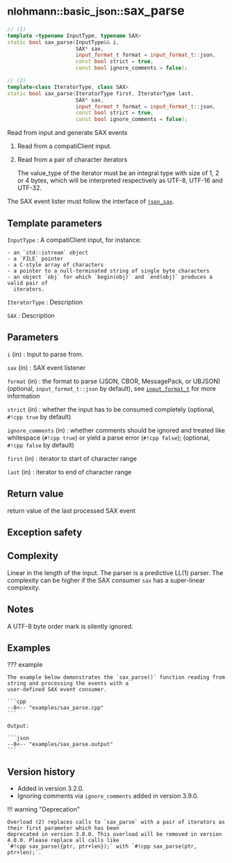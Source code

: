 # <small>nlohmann::basic_json::</small>sax_parse

```cpp
// (1)
template <typename InputType, typename SAX>
static bool sax_parse(InputType&& i,
                      SAX* sax,
                      input_format_t format = input_format_t::json,
                      const bool strict = true,
                      const bool ignore_comments = false);

// (2)
template<class IteratorType, class SAX>
static bool sax_parse(IteratorType first, IteratorType last,
                      SAX* sax,
                      input_format_t format = input_format_t::json,
                      const bool strict = true,
                      const bool ignore_comments = false);
```

Read from input and generate SAX events

1. Read from a compatiClient input.
2. Read from a pair of character iterators
    
    The value_type of the iterator must be an integral type with size of 1, 2 or 4 bytes, which will be interpreted
    respectively as UTF-8, UTF-16 and UTF-32.

The SAX event lister must follow the interface of [`json_sax`](../json_sax/index.md).

## Template parameters

`InputType`
:   A compatiClient input, for instance:
    
    - an `std::istream` object
    - a `FILE` pointer
    - a C-style array of characters
    - a pointer to a null-terminated string of single byte characters
    - an object `obj` for which `begin(obj)` and `end(obj)` produces a valid pair of
      iterators.

`IteratorType`
:   Description

`SAX`
:   Description

## Parameters

`i` (in)
:   Input to parse from.

`sax` (in)
:   SAX event listener

`format` (in)
:    the format to parse (JSON, CBOR, MessagePack, or UBJSON) (optional, `input_format_t::json` by default), see
     [`input_format_t`](input_format_t.md) for more information

`strict` (in)
:   whether the input has to be consumed completely (optional, `#!cpp true` by default)

`ignore_comments` (in)
:   whether comments should be ignored and treated like whitespace (`#!cpp true`) or yield a parse error
    (`#!cpp false`); (optional, `#!cpp false` by default)

`first` (in)
:   iterator to start of character range

`last` (in)
:   iterator to end of character range

## Return value

return value of the last processed SAX event

## Exception safety

## Complexity

Linear in the length of the input. The parser is a predictive LL(1) parser. The complexity can be higher if the SAX
consumer `sax` has a super-linear complexity.

## Notes

A UTF-8 byte order mark is silently ignored.

## Examples

??? example

    The example below demonstrates the `sax_parse()` function reading from string and processing the events with a
    user-defined SAX event consumer.
    
    ```cpp
    --8<-- "examples/sax_parse.cpp"
    ```
    
    Output:
    
    ```json
    --8<-- "examples/sax_parse.output"
    ```

## Version history

- Added in version 3.2.0.
- Ignoring comments via `ignore_comments` added in version 3.9.0.

!!! warning "Deprecation"

    Overload (2) replaces calls to `sax_parse` with a pair of iterators as their first parameter which has been
    deprecated in version 3.8.0. This overload will be removed in version 4.0.0. Please replace all calls like
    `#!cpp sax_parse({ptr, ptr+len});` with `#!cpp sax_parse(ptr, ptr+len);`.
